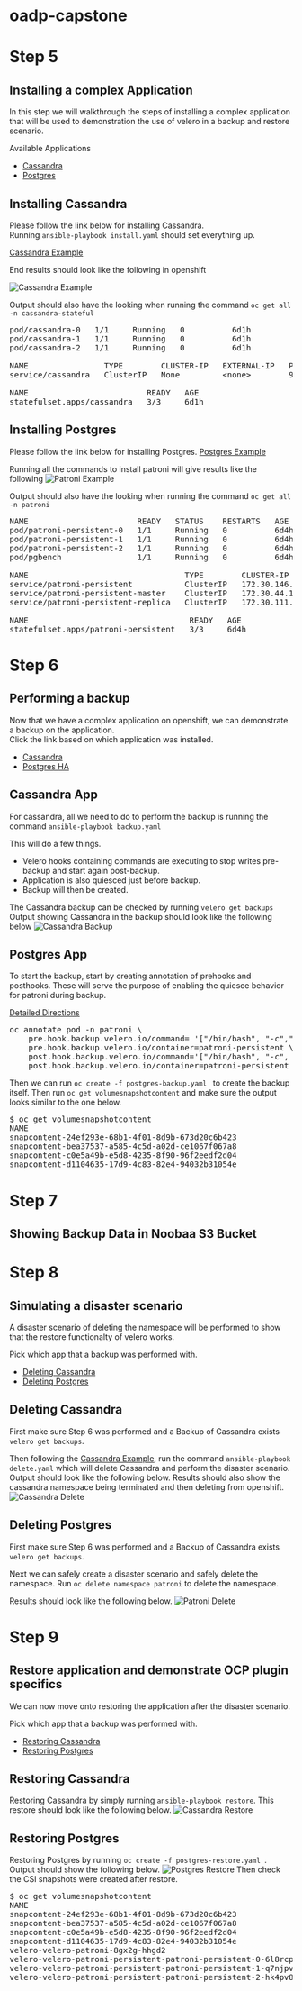 # oadp-capstone

# Step 5
## Installing a complex Application
In this step we will walkthrough the steps of installing a complex application
that will be used to demonstration the use of velero in a backup and restore scenario.

Available Applications

* [Cassandra](#installing-cassandra) 
* [Postgres](#installing-postgres) 

## Installing Cassandra
Please follow the link below for installing Cassandra.  
Running `ansible-playbook install.yaml` should set everything up.  

[Cassandra Example](https://github.com/konveyor/velero-examples/tree/master/cassandra "Cassandra")

End results should look like the following in openshift

![](Images/CassandraOpenshift.png "Cassandra Example")

Output should also have the looking when running the command `oc get all -n cassandra-stateful`
<pre>pod/cassandra-0   1/1     Running   0          6d1h
pod/cassandra-1   1/1     Running   0          6d1h
pod/cassandra-2   1/1     Running   0          6d1h

NAME                TYPE        CLUSTER-IP   EXTERNAL-IP   PORT(S)    AGE
service/cassandra   ClusterIP   None         &lt;none&gt;        9042/TCP   6d1h

NAME                         READY   AGE
statefulset.apps/cassandra   3/3     6d1h
</pre>

## Installing Postgres
Please follow the link below for installing Postgres.
[Postgres Example](https://github.com/devarshshah15/velero-examples/tree/debug/patroni "Postgres")

Running all the commands to install patroni will give results like the following
![](Images/PatroniOpenshift.png "Patroni Example")

Output should also have the looking when running the command `oc get all -n patroni`
<pre>NAME                       READY   STATUS    RESTARTS   AGE
pod/patroni-persistent-0   1/1     Running   0          6d4h
pod/patroni-persistent-1   1/1     Running   0          6d4h
pod/patroni-persistent-2   1/1     Running   0          6d4h
pod/pgbench                1/1     Running   0          6d4h

NAME                                 TYPE        CLUSTER-IP       EXTERNAL-IP   PORT(S)    AGE
service/patroni-persistent           ClusterIP   172.30.146.208   &lt;none&gt;        5432/TCP   6d4h
service/patroni-persistent-master    ClusterIP   172.30.44.10     &lt;none&gt;        5432/TCP   6d4h
service/patroni-persistent-replica   ClusterIP   172.30.111.87    &lt;none&gt;        5432/TCP   6d4h

NAME                                  READY   AGE
statefulset.apps/patroni-persistent   3/3     6d4h
</pre>

# Step 6
## Performing a backup
Now that we have a complex application on openshift, we can demonstrate a backup on the application.  
Click the link based on which application was installed.

- [Cassandra](#cassandra-app)  
- [Postgres HA](#postgres-app)

## Cassandra App
For cassandra, all we need to do to perform the backup is running the command `ansible-playbook backup.yaml`

This will do a few things.
* Velero hooks containing commands are executing to stop writes pre-backup and start again post-backup.
* Application is also quiesced just before backup.
* Backup will then be created.

The Cassandra backup can be checked by running `velero get backups`  
Output showing Cassandra in the backup should look like the following below
![](Images/CassandraBackupExample.png "Cassandra Backup")

## Postgres App
To start the backup, start by creating annotation of prehooks and posthooks. These will serve the purpose of enabling 
the quiesce behavior for patroni during backup.

[Detailed Directions](https://github.com/devarshshah15/velero-examples/tree/debug/patroni#quiescing-the-database "Postgres")

<pre>
oc annotate pod -n patroni \
    pre.hook.backup.velero.io/command= '["/bin/bash", "-c","patronictl pause && pg_ctl stop -D pgdata/pgroot/data"]' \
    pre.hook.backup.velero.io/container=patroni-persistent \
    post.hook.backup.velero.io/command='["/bin/bash", "-c", "patronictl resume"]'\
    post.hook.backup.velero.io/container=patroni-persistent
</pre>
Then we can run `oc create -f postgres-backup.yaml ` to create the backup itself.
Then run `oc get volumesnapshotcontent` and make sure the output looks similar to the one below.
<pre>
$ oc get volumesnapshotcontent
NAME                                                              READYTOUSE   RESTORESIZE   DELETIONPOLICY   DRIVER                       VOLUMESNAPSHOTCLASS       VOLUMESNAPSHOT                                         AGE
snapcontent-24ef293e-68b1-4f01-8d9b-673d20c6b423                  true         5368709120    Retain           rook-ceph.rbd.csi.ceph.com   csi-rbdplugin-snapclass   velero-patroni-persistent-patroni-persistent-0-6l8rf   46m
snapcontent-bea37537-a585-4c5d-a02d-ce1067f067a8                  true         5368709120    Retain           rook-ceph.rbd.csi.ceph.com   csi-rbdplugin-snapclass   velero-patroni-persistent-patroni-persistent-2-hk4pk   45m
snapcontent-c0e5a49b-e5d8-4235-8f90-96f2eedf2d04                  true         5368709120    Retain           rook-ceph.rbd.csi.ceph.com   csi-rbdplugin-snapclass   velero-patroni-persistent-patroni-persistent-1-q7nj6   46m
snapcontent-d1104635-17d9-4c83-82e4-94032b31054e                  true         2147483648    Retain           rook-ceph.rbd.csi.ceph.com   csi-rbdplugin-snapclass   velero-patroni-8gx2g                                   44m
</pre>
    
# Step 7
## Showing Backup Data in Noobaa S3 Bucket

# Step 8
## Simulating a disaster scenario
A disaster scenario of deleting the namespace will be performed to show that the restore functionalty of velero works.

Pick which app that a backup was performed with.
- [Deleting Cassandra](#deleting-cassandra)  
- [Deleting Postgres](#deleting-postgres)  

## Deleting Cassandra
First make sure Step 6 was performed and a Backup of Cassandra exists `velero get backups`.

Then following the [Cassandra Example](https://github.com/konveyor/velero-examples/tree/master/cassandra "Cassandra"), run the
command `ansible-playbook delete.yaml` which will delete Cassandra and perform the disaster scenario.
Output should look like the following below. Results should also show the cassandra namespace being terminated and then deleting from openshift.
![](Images/CassandraDelete.png "Cassandra Delete")

## Deleting Postgres
First make sure Step 6 was performed and a Backup of Cassandra exists `velero get backups`.

Next we can safely create a disaster scenario and safely delete the namespace.
Run `oc delete namespace patroni` to delete the namespace.

Results should look like the following below.
![](Images/PatroniDelete.png "Patroni Delete")

# Step 9
## Restore application and demonstrate OCP plugin specifics
We can now move onto restoring the application after the disaster scenario. 

Pick which app that a backup was performed with.
- [Restoring Cassandra](#restoring-cassandra)  
- [Restoring Postgres](#restoring-postgres)  

## Restoring Cassandra
Restoring Cassandra by simply running `ansible-playbook restore`.
This restore should look like the following below.
![](Images/CassandraRestore.png "Cassandra Restore")

## Restoring Postgres
Restoring Postgres by running `oc create -f postgres-restore.yaml `.
Output should show the following below.
![](Images/PatroniRestore.png "Postgres Restore")
Then check the CSI snapshots were created after restore.
<pre>
$ oc get volumesnapshotcontent
NAME                                                              READYTOUSE   RESTORESIZE   DELETIONPOLICY   DRIVER                       VOLUMESNAPSHOTCLASS       VOLUMESNAPSHOT                                         AGE
snapcontent-24ef293e-68b1-4f01-8d9b-673d20c6b423                  true         5368709120    Retain           rook-ceph.rbd.csi.ceph.com   csi-rbdplugin-snapclass   velero-patroni-persistent-patroni-persistent-0-6l8rf   46m
snapcontent-bea37537-a585-4c5d-a02d-ce1067f067a8                  true         5368709120    Retain           rook-ceph.rbd.csi.ceph.com   csi-rbdplugin-snapclass   velero-patroni-persistent-patroni-persistent-2-hk4pk   45m
snapcontent-c0e5a49b-e5d8-4235-8f90-96f2eedf2d04                  true         5368709120    Retain           rook-ceph.rbd.csi.ceph.com   csi-rbdplugin-snapclass   velero-patroni-persistent-patroni-persistent-1-q7nj6   46m
snapcontent-d1104635-17d9-4c83-82e4-94032b31054e                  true         2147483648    Retain           rook-ceph.rbd.csi.ceph.com   csi-rbdplugin-snapclass   velero-patroni-8gx2g                                   44m
velero-velero-patroni-8gx2g-hhgd2                                 true         0             Retain           rook-ceph.rbd.csi.ceph.com   csi-rbdplugin-snapclass   velero-patroni-8gx2g                                   40m
velero-velero-patroni-persistent-patroni-persistent-0-6l8rcppgv   true         0             Retain           rook-ceph.rbd.csi.ceph.com   csi-rbdplugin-snapclass   velero-patroni-persistent-patroni-persistent-0-6l8rf   17m
velero-velero-patroni-persistent-patroni-persistent-1-q7njpv44s   true         0             Retain           rook-ceph.rbd.csi.ceph.com   csi-rbdplugin-snapclass   velero-patroni-persistent-patroni-persistent-1-q7nj6   17m
velero-velero-patroni-persistent-patroni-persistent-2-hk4pv8mgz   true         0             Retain           rook-ceph.rbd.csi.ceph.com   csi-rbdplugin-snapclass   velero-patroni-persistent-patroni-persistent-2-hk4pk   17m
</pre>



